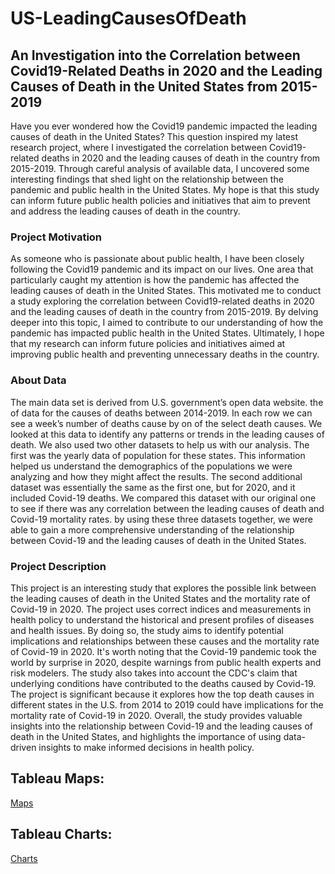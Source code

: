 # US-LeadingCausesOfDeath
## An Investigation into the Correlation between Covid19-Related Deaths in 2020 and the Leading Causes of Death in the United States from 2015-2019
Have you ever wondered how the Covid19 pandemic impacted the leading causes of death in the United States? This question inspired my latest research project, where I investigated the correlation between Covid19-related deaths in 2020 and the leading causes of death in the country from 2015-2019. Through careful analysis of available data, I uncovered some interesting findings that shed light on the relationship between the pandemic and public health in the United States. My hope is that this study can inform future public health policies and initiatives that aim to prevent and address the leading causes of death in the country.
### Project Motivation
As someone who is passionate about public health, I have been closely following the Covid19 pandemic and its impact on our lives. One area that particularly caught my attention is how the pandemic has affected the leading causes of death in the United States. This motivated me to conduct a study exploring the correlation between Covid19-related deaths in 2020 and the leading causes of death in the country from 2015-2019. By delving deeper into this topic, I aimed to contribute to our understanding of how the pandemic has impacted public health in the United States. Ultimately, I hope that my research can inform future policies and initiatives aimed at improving public health and preventing unnecessary deaths in the country.
### About Data
The main data set is derived from U.S. government’s open data website. the of data for the causes of deaths between 2014-2019. In each row we can see a week’s number of deaths cause by on of the select death causes.  We looked at this data to identify any patterns or trends in the leading causes of death. We also used two other datasets to help us with our analysis. The first was the yearly data of population for these states. This information helped us understand the demographics of the populations we were analyzing and how they might affect the results.
The second additional dataset was essentially the same as the first one, but for 2020, and it included Covid-19 deaths. We compared this dataset with our original one to see if there was any correlation between the leading causes of death and Covid-19 mortality rates.
by using these three datasets together, we were able to gain a more comprehensive understanding of the relationship between Covid-19 and the leading causes of death in the United States.

### Project Description
This project is an interesting study that explores the possible link between the leading causes of death in the United States and the mortality rate of Covid-19 in 2020.
The project uses correct indices and measurements in health policy to understand the historical and present profiles of diseases and health issues. By doing so, the study aims to identify potential implications and relationships between these causes and the mortality rate of Covid-19 in 2020.
It's worth noting that the Covid-19 pandemic took the world by surprise in 2020, despite warnings from public health experts and risk modelers. The study also takes into account the CDC's claim that underlying conditions have contributed to the deaths caused by Covid-19.
The project is significant because it explores how the top death causes in different states in the U.S. from 2014 to 2019 could have implications for the mortality rate of Covid-19 in 2020. Overall, the study provides valuable insights into the relationship between Covid-19 and the leading causes of death in the United States, and highlights the importance of using data-driven insights to make informed decisions in health policy.


## Tableau Maps: 
[Maps](https://public.tableau.com/views/USDeathRatios2014-2020/Story1?:language=en-US&:display_count=n&:origin=viz_share_link)
## Tableau Charts: 
[Charts](https://public.tableau.com/views/3TopUSDeathCauses/3TopUSDeathCauses?:language=en-US&:display_count=n&:origin=viz_share_link)


